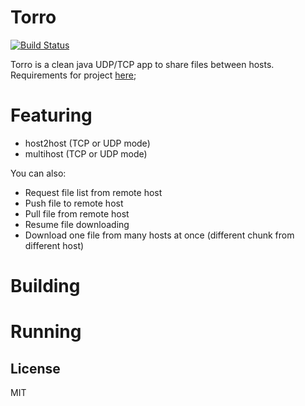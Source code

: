 # Torro
[![Build Status](https://travis-ci.com/Shaquu/torro.svg?token=7sUv3fGQGS9ZRFDNSCi8&branch=master)](https://travis-ci.com/Shaquu/torro)

Torro is a clean java UDP/TCP app to share files between hosts.
Requirements for project [here](https://sites.google.com/site/skjzaocznelato/projekt);

# Featuring

  - host2host (TCP or UDP mode)
  - multihost (TCP or UDP mode)

You can also:
  - Request file list from remote host
  - Push file to remote host
  - Pull file from remote host
  - Resume file downloading
  - Download one file from many hosts at once (different chunk from different host)

# Building

# Running

License
----

MIT
